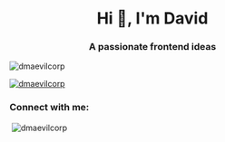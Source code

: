 <h1 align="center">Hi 👋, I'm David</h1>
<h3 align="center">A passionate frontend ideas</h3>

<p align="left"> <img src="https://komarev.com/ghpvc/?username=dmaevilcorp&label=Profile%20views&color=0e75b6&style=flat" alt="dmaevilcorp" /> </p>

<p align="left"> <a href="https://github.com/ryo-ma/github-profile-trophy"><img src="https://github-profile-trophy.vercel.app/?username=dmaevilcorp" alt="dmaevilcorp" /></a> </p>

<h3 align="left">Connect with me:</h3>
<p align="left">
</p>

<p>&nbsp;<img align="center" src="https://github-readme-stats.vercel.app/api?username=dmaevilcorp&show_icons=true&locale=en" alt="dmaevilcorp" /></p>

